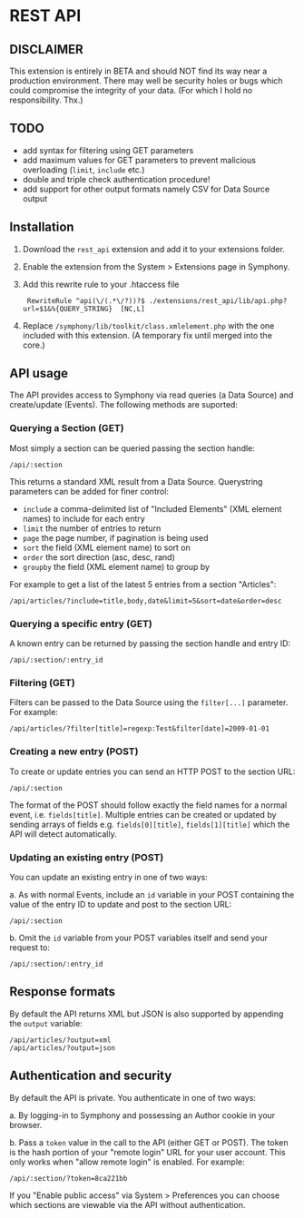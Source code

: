 # REST API

## DISCLAIMER

This extension is entirely in BETA and should NOT find its way near a production environment. There may well be security holes or bugs which could compromise the integrity of your data. (For which I hold no responsibility. Thx.)

## TODO
* add syntax for filtering using GET parameters
* add maximum values for GET parameters to prevent malicious overloading (`limit`, `include` etc.)
* double and triple check authentication procedure!
* add support for other output formats namely CSV for Data Source output

## Installation

1. Download the `rest_api` extension and add it to your extensions folder.
2. Enable the extension from the System > Extensions page in Symphony.
3. Add this rewrite rule to your .htaccess file
		
		RewriteRule ^api(\/(.*\/?))?$ ./extensions/rest_api/lib/api.php?url=$1&%{QUERY_STRING}	[NC,L]

4. Replace `/symphony/lib/toolkit/class.xmlelement.php` with the one included with this extension. (A temporary fix until merged into the core.)

## API usage

The API provides access to Symphony via read queries (a Data Source) and create/update (Events). The following methods are suported:

### Querying a Section (GET)

Most simply a section can be queried passing the section handle:
	
	/api/:section

This returns a standard XML result from a Data Source. Querystring parameters can be added for finer control:

* `include` a comma-delimited list of "Included Elements" (XML element names) to include for each entry
* `limit` the number of entries to return
* `page` the page number, if pagination is being used
* `sort` the field (XML element name) to sort on
* `order` the sort direction (asc, desc, rand)
* `groupby` the field (XML element name) to group by

For example to get a list of the latest 5 entries from a section "Articles":

	/api/articles/?include=title,body,date&limit=5&sort=date&order=desc

### Querying a specific entry (GET)

A known entry can be returned by passing the section handle and entry ID:

	/api/:section/:entry_id

### Filtering (GET)
Filters can be passed to the Data Source using the `filter[...]` parameter. For example:

	/api/articles/?filter[title]=regexp:Test&filter[date]=2009-01-01

### Creating a new entry (POST)
To create or update entries you can send an HTTP POST to the section URL:

	/api/:section

The format of the POST should follow exactly the field names for a normal event, i.e. `fields[title]`. Multiple entries can be created or updated by sending arrays of fields e.g. `fields[0][title]`, `fields[1][title]` which the API will detect automatically.

### Updating an existing entry (POST)
You can update an existing entry in one of two ways:

a. As with normal Events, include an `id` variable in your POST containing the value of the entry ID to update and post to the section URL:
		
	/api/:section

b. Omit the `id` variable from your POST variables itself and send your request to:

	/api/:section/:entry_id

## Response formats
By default the API returns XML but JSON is also supported by appending the `output` variable:

	/api/articles/?output=xml
	/api/articles/?output=json

## Authentication and security

By default the API is private. You authenticate in one of two ways:

a. By logging-in to Symphony and possessing an Author cookie in your browser.

b. Pass a `token` value in the call to the API (either GET or POST). The token is the hash portion of your "remote login" URL for your user account. This only works when "allow remote login" is enabled. For example:

	/api/:section/?token=8ca221bb

If you "Enable public access" via System > Preferences you can choose which sections are viewable via the API without authentication.